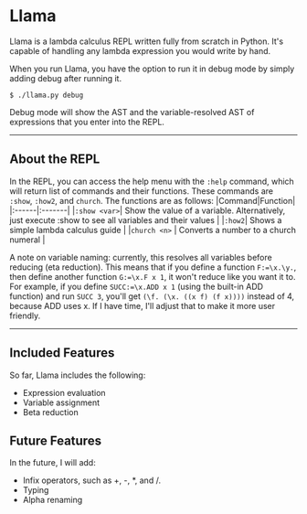 # Llama
Llama is a lambda calculus REPL written fully from scratch in Python. It's capable of handling any lambda expression you would write by hand.

When you run Llama, you have the option to run it in debug mode by simply adding debug after running it.
```
$ ./llama.py debug
```
Debug mode will show the AST and the variable-resolved AST of expressions that you enter into the REPL.

---
## About the REPL
In the REPL, you can access the help menu with the `:help` command, which will return list of commands and their functions. These commands are `:show`, `:how2`, and `church`. The functions are as follows:
|Command|Function|
|:------|:-------|
|`:show <var>`| Show the value of a variable. Alternatively, just execute :show to see all variables and their values |
|`:how2`| Shows a simple lambda calculus guide |
|`church <n>` | Converts a number to a church numeral |

A note on variable naming: currently, this resolves all variables before reducing (eta reduction). This means that if you define a function `F:=\x.\y.`, then define another function `G:=\x.F x 1`, it won't reduce like you want it to. For example, if you define `SUCC:=\x.ADD x 1` (using the built-in ADD function) and run `SUCC 3`, you'll get `(\f. (\x. ((x f) (f x))))` instead of 4, because ADD uses x. If I have time, I'll adjust that to make it more user friendly.

---
## Included Features
So far, Llama includes the following:
- Expression evaluation
- Variable assignment
- Beta reduction

## Future Features
In the future, I will add:
- Infix operators, such as +, -, *, and /.
- Typing
- Alpha renaming
